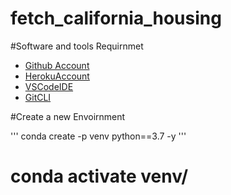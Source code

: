# fetch_california_housing
#Software and tools Requirnmet

- [Github Account](https://github.com/)
- [HerokuAccount](https://www.heroku.com/)
- [VSCodeIDE](https://code.visualstudio.com/)
- [GitCLI](https://git-scm.com/book/en/v2/Getting-Started-The-Command-Line) 

#Create a new Envoirnment
 
 '''
 conda create -p venv python==3.7 -y
 '''
 # conda activate venv/
